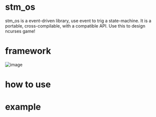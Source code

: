 # stm_os
stm_os is a event-driven library, use event to trig a state-machine.
It is a portable, cross-compilable, with a compatible API.
Use this to design ncurses game!

# framework
![image](https://github.com/snailbull/stm_os/arch.png)

# how to use

# example

